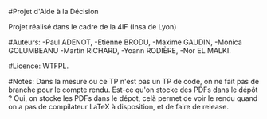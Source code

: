 #Projet d'Aide à la Décision

Projet réalisé dans le cadre de la 4IF (Insa de Lyon)

#Auteurs:
-Paul ADENOT,
-Etienne BRODU,
-Maxime GAUDIN,
-Monica GOLUMBEANU
-Martin RICHARD,
-Yoann RODIÈRE,
-Nor EL MALKI. 

#Licence:
WTFPL.

#Notes:
 Dans la mesure ou ce TP n'est pas un TP de code, on ne fait pas de 
branche pour le compte rendu. Est-ce qu'on stocke des PDFs dans le dépôt 
?
Oui, on stocke les PDFs dans le dépot, celà permet de voir le rendu quand
on a pas de compilateur LaTeX à disposition, et de faire de release.
